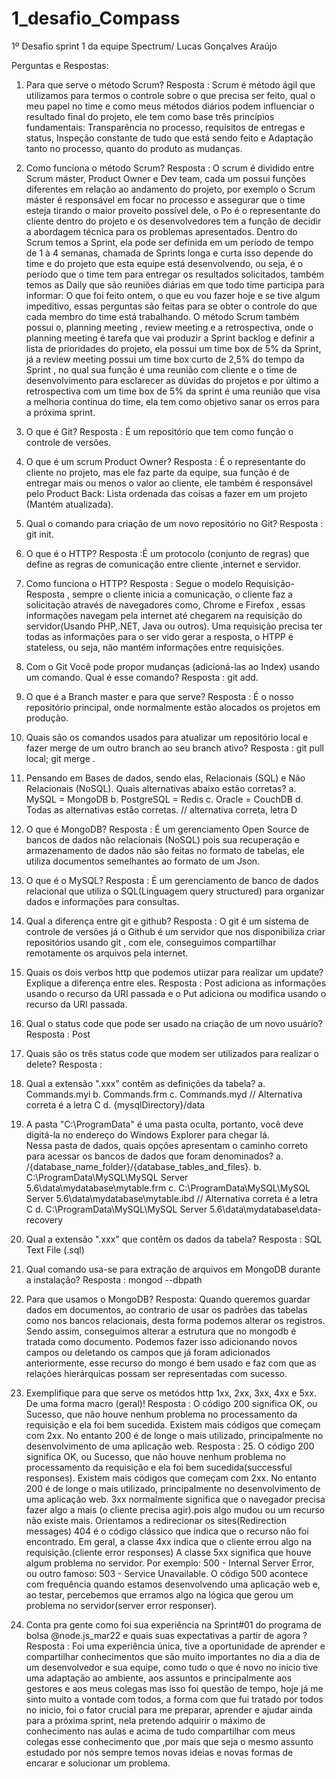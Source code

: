 # 1_desafio_Compass
1º Desafio sprint 1 da equipe Spectrum/ Lucas Gonçalves Araújo

Perguntas e Respostas: 
1.	Para que serve o método Scrum? 
 Resposta : Scrum é método ágil que utilizamos  para termos o controle sobre o que precisa ser feito, qual o meu papel no time e como meus métodos diários podem influenciar o resultado final do projeto, ele tem como base três princípios fundamentais: Transparência no processo, requisitos de entregas e status, Inspeção constante de tudo que está sendo feito e Adaptação tanto no processo, quanto do produto as mudanças.

2.	Como funciona o método Scrum? 
Resposta : O scrum é dividido entre Scrum máster, Product Owner e Dev team, cada um possui  funções diferentes em relação ao andamento do projeto, por exemplo o Scrum máster é responsável em focar no processo e assegurar que o time esteja tirando o maior proveito possível dele, o Po é o representante do cliente dentro do projeto e os desenvolvedores  tem a função de decidir a abordagem técnica para os problemas apresentados. Dentro do Scrum temos a Sprint, ela  pode ser definida em  um período de tempo de  1 à 4 semanas, chamada de Sprints longa e curta isso depende do  time e do projeto que esta equipe está desenvolvendo, ou seja, é o período que o time tem para entregar os resultados solicitados, também temos as Daily que são reuniões diárias em que todo time participa para informar: O que foi feito ontem, o que eu vou fazer hoje e se tive algum impeditivo, essas perguntas são feitas para se obter o controle do que cada membro do time está trabalhando. O método Scrum também possui o, planning meeting ,  review meeting e a retrospectiva, onde o planning  meeting é tarefa que vai produzir a Sprint backlog  e definir a lista de prioridades do projeto, ela possui um time box de 5% da Sprint, já a review meeting possui um time box curto de 2,5%  do tempo da Sprint , no qual sua função é uma reunião com cliente e o time de desenvolvimento para esclarecer as dúvidas do projetos e por último a retrospectiva com um time box de 5% da sprint é uma reunião que visa a melhoria continua do time, ela tem como objetivo sanar os erros para a próxima sprint.

3.	O que é Git? 
Resposta : É um repositório que tem como função o  controle de versões.

4.	O que é um scrum Product Owner? 
Resposta : É o representante do cliente no projeto, mas ele faz parte da equipe, sua função é de entregar mais ou menos o valor ao cliente, ele também é responsável pelo Product Back: Lista ordenada das coisas a fazer em um projeto (Mantém atualizada).

5.	Qual o comando para criação de um novo repositório no Git? 
Resposta : git init.

6.	O que é o HTTP? 
Resposta :É um protocolo (conjunto de regras) que define as regras de comunicação entre cliente ,internet e servidor.

7.	Como funciona o HTTP?
Resposta : Segue o modelo Requisição-Resposta , sempre o cliente inicia a comunicação, o cliente faz a solicitação através de navegadores como, Chrome e Firefox , essas informações navegam pela internet até chegarem na requisição do servidor(Usando PHP,.NET, Java ou outros).  Uma requisição precisa ter todas as informações para o ser vido gerar a resposta, o HTPP é stateless, ou seja, não  mantém informações entre requisições.

8.	Com o Git Você pode propor mudanças (adicioná-las ao Index) usando um comando. Qual é esse comando? 
Resposta : git add.

9.	O que é a Branch master e para que serve? 
Resposta : É o nosso repositório principal, onde normalmente estão alocados os projetos em produção.

10.	Quais são os comandos usados para atualizar um repositório local e fazer merge de um outro branch ao seu branch ativo?
Resposta :  git pull local; git merge <branch>.

11.	Pensando em Bases de dados, sendo elas, Relacionais (SQL) e Não Relacionais (NoSQL). Quais alternativas abaixo estão corretas? 
a.	MySQL = MongoDB 
b.	PostgreSQL = Redis 
c.	Oracle = CouchDB 
d.	Todas as alternativas estão corretas. // alternativa correta, letra D

12.	O que é MongoDB?
Resposta : É um gerenciamento Open Source de bancos de dados não relacionais (NoSQL) pois sua recuperação e armazenamento de dados não são feitas no formato de tabelas, ele utiliza  documentos semelhantes ao  formato de um Json.

13.	O que é o MySQL?
Resposta : É um gerenciamento de  banco de dados relacional que utiliza o SQL(Linguagem query structured)  para organizar dados e informações para consultas.

14.	Qual a diferença entre git e github?
Resposta :   O  git é um sistema de controle de versões  já o Github é um servidor  que  nos disponibiliza criar repositórios usando git , com ele, conseguimos compartilhar  remotamente  os arquivos  pela internet.

15.	Quais os dois verbos http que podemos utiizar para realizar um update? Explique a diferença entre eles.
Resposta : Post adiciona as informações usando o recurso da URI passada e o Put adiciona ou modifica usando o recurso da URI passada. 

16.	Qual o status code que pode ser usado na criação de um novo usuário? 
Resposta : Post

17.	Quais são os três status code que modem ser utilizados para realizar o delete? 
Resposta : 
	
18.	Qual a extensão ".xxx" contêm as definições da tabela? 
a.	Commands.myi 
b.	Commands.frm 
c.	Commands.myd // Alternativa correta é a letra C
d.	{mysqlDirectory}/data 
	
19.	A pasta "C:\ProgramData" é uma pasta oculta, portanto, você deve digitá-la no endereço do Windows Explorer para chegar lá.  
Nessa pasta de dados, quais opções apresentam o caminho correto para acessar os bancos de dados que foram denominados? 
a.	/{database_name_folder}/{database_tables_and_files}. 
b.	C:\ProgramData\MySQL\MySQL Server 5.6\data\mydatabase\mytable.frm 
c.	C:\ProgramData\MySQL\MySQL Server 5.6\data\mydatabase\mytable.ibd // Alternativa correta é a letra C
d.	C:\ProgramData\MySQL\MySQL Server 5.6\data\mydatabase\data-recovery 

20.	Qual a extensão ".xxx" que contêm os dados da tabela? 
	Resposta : SQL Text File (.sql) 
	
21.	Qual comando usa-se para extração de arquivos em MongoDB durante a instalação? 
	Resposta : mongod --dbpath <path to data directory>  

22.	Para que usamos o MongoDB? 
	Resposta: Quando queremos guardar dados em documentos, ao contrario de usar os  padrões das tabelas como nos bancos relacionais, desta forma podemos alterar os registros. Sendo assim, conseguimos alterar a estrutura que no mongodb é tratada como documento. Podemos fazer isso adicionando novos campos ou deletando os campos que já foram adicionados anteriormente, esse recurso do mongo é bem usado e faz com que as relações hierárquicas possam ser representadas com sucesso.


23.	Exemplifique para que serve os metódos http 1xx, 2xx, 3xx, 4xx e 5xx. De uma forma macro (geral)! 
	Resposta : O código 200 significa OK, ou Sucesso, que não houve nenhum problema no processamento da requisição e ela foi bem sucedida. Existem mais códigos que começam com 2xx. No entanto 200 é de longe o mais utilizado, principalmente no desenvolvimento de uma aplicação web.
Resposta : 25.	O código 200 significa OK, ou Sucesso, que não houve nenhum problema no processamento da requisição e ela foi bem sucedida(successful responses).
Existem mais códigos que começam com 2xx. No entanto 200 é de longe o mais utilizado, principalmente no desenvolvimento de uma aplicação web.
3xx normalmente significa que o navegador precisa fazer algo a mais (o cliente precisa agir).pois algo mudou ou um recurso não existe mais. Orientamos a redirecionar os sites(Redirection messages)
404 é o código clássico que indica que o recurso não foi encontrado. Em geral, a classe 4xx indica que o cliente errou algo na requisição.(cliente error responses)
A classe 5xx significa que houve algum problema no servidor.
Por exemplo: 500 - Internal Server Error, ou outro famoso: 503 - Service Unavailable.
O código 500 acontece com frequência quando estamos desenvolvendo uma aplicação web e, ao testar, percebemos que erramos algo na lógica que gerou um problema no servidor(server error responser).

24.	Conta pra gente como foi sua experiência na Sprint#01 do programa de bolsa @node.js_mar22 e quais suas expectativas a partir de agora ?
	Resposta : Foi uma experiência única, tive a oportunidade de aprender e compartilhar conhecimentos que são muito importantes no dia a dia  de um desenvolvedor e sua equipe, como tudo o que é novo no inicio tive uma adaptação ao ambiente, aos assuntos e principalmente aos gestores  e aos meus colegas mas isso foi questão de tempo, hoje já me sinto muito a vontade com todos, a forma com que fui tratado por todos no inicio, foi o fator crucial para me preparar, aprender  e ajudar ainda para a próxima sprint, nela pretendo adquirir o máximo de conhecimento nas aulas e acima de tudo  compartilhar com meus colegas esse conhecimento que ,por mais que seja o mesmo assunto estudado por nós sempre temos novas ideias e novas formas de encarar e solucionar um problema.

